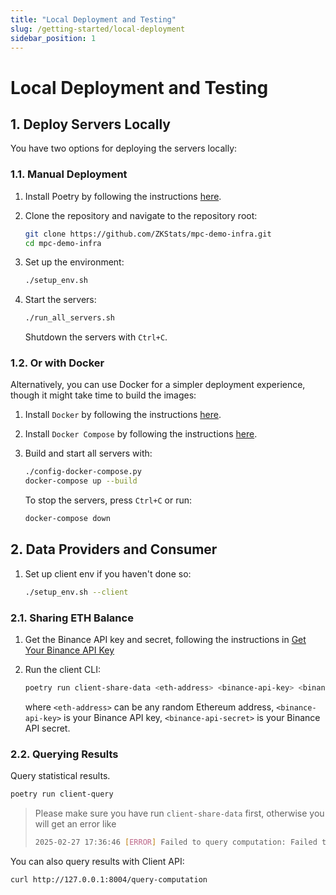```yaml
---
title: "Local Deployment and Testing"
slug: /getting-started/local-deployment
sidebar_position: 1
---
```


# Local Deployment and Testing

## 1. Deploy Servers Locally

You have two options for deploying the servers locally:

### 1.1. Manual Deployment

1. Install Poetry by following the instructions [here](https://python-poetry.org/docs/#installation).

2. Clone the repository and navigate to the repository root:
   ```bash
   git clone https://github.com/ZKStats/mpc-demo-infra.git
   cd mpc-demo-infra
   ```

3. Set up the environment:
   ```bash
   ./setup_env.sh
   ```

4. Start the servers:
   ```bash
   ./run_all_servers.sh
   ```
   Shutdown the servers with `Ctrl+C`.

### 1.2. Or with Docker

Alternatively, you can use Docker for a simpler deployment experience, though it might take time to build the images:

1. Install `Docker` by following the instructions [here](https://docs.docker.com/engine/install/).

2. Install `Docker Compose` by following the instructions [here](https://docs.docker.com/compose/install/).

3. Build and start all servers with:
   ```bash
   ./config-docker-compose.py
   docker-compose up --build
   ```

   To stop the servers, press `Ctrl+C` or run:
   ```bash
   docker-compose down
   ```

## 2. Data Providers and Consumer
1. Set up client env if you haven't done so:
    ```bash
    ./setup_env.sh --client
    ```


### 2.1. Sharing ETH Balance

1. Get the Binance API key and secret, following the instructions in [Get Your Binance API Key](https://github.com/ZKStats/mpc-demo-infra/blob/main/mpc_demo_infra/client_cli/docker/README.md#step-1-get-your-binance-api-key)

2. Run the client CLI:
    ```bash
    poetry run client-share-data <eth-address> <binance-api-key> <binance-api-secret>
    ```
    where `<eth-address>` can be any random Ethereum address, `<binance-api-key>` is your Binance API key, `<binance-api-secret>` is your Binance API secret.


### 2.2. Querying Results

Query statistical results.
```bash
poetry run client-query
```

> Please make sure you have run `client-share-data` first, otherwise you will get an error like
>    ```bash
>    2025-02-27 17:36:46 [ERROR] Failed to query computation: Failed to query computation: response.status=400, await response.text()='{"detail":"No MPC session found"}'
>    ```

You can also query results with Client API:
```bash
curl http://127.0.0.1:8004/query-computation
```
